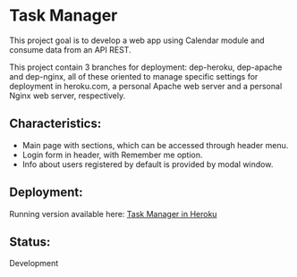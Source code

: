 # Task Manager
This project goal is to develop a web app using Calendar module and consume data 
from an API REST.

This project contain 3 branches for deployment: dep-heroku, dep-apache and dep-nginx, 
all of these oriented to manage specific settings for deployment in heroku.com, 
a personal Apache web server and a personal Nginx web server, respectively.


Characteristics:
----------------
- Main page with sections, which can be accessed through header menu.
- Login form in header, with Remember me option.
- Info about users registered by default is provided by modal window.


Deployment:
-----------
Running version available here: [Task Manager in Heroku](http://task-llave.herokuapp.com/)


Status:
-------
Development
